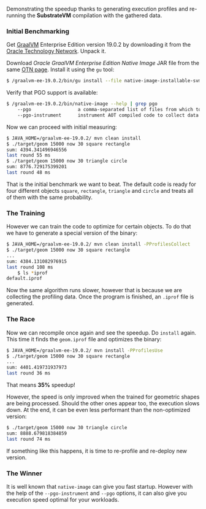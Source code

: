 Demonstrating the speedup thanks to generating execution profiles and re-running
the **SubstrateVM** compilation with the gathered data.

### Initial Benchmarking

Get [GraalVM](https://www.graalvm.org/) Enterprise Edition version 19.0.2 by
downloading it from the
[Oracle Technology Network](https://www.oracle.com/technetwork/graalvm/downloads/index.html).
Unpack it.

Download *Oracle GraalVM Enterprise Edition Native Image* JAR file from
the same [OTN page](https://www.oracle.com/technetwork/graalvm/downloads/index.html).
Install it using the `gu` tool:

```bash
$ /graalvm-ee-19.0.2/bin/gu install --file native-image-installable-svm-svmee-*-19.0.2.jar
```

Verify that PGO support is available:
```bash
$ /graalvm-ee-19.0.2/bin/native-image --help | grep pgo
    --pgo                 a comma-separated list of files from which to read the data
    --pgo-instrument      instrument AOT compiled code to collect data for profile-guided
```

Now we can proceed with initial measuring:

```bash
$ JAVA_HOME=/graalvm-ee-19.0.2/ mvn clean install
$ ./target/geom 15000 now 30 square rectangle
sum: 4394.341496946556
last round 55 ms
$ ./target/geom 15000 now 30 triangle circle
sum: 8776.729175399201
last round 48 ms
```

That is the initial benchmark we want to beat. The default code is ready for
four different objects `square`, `rectangle`, `triangle` and `circle` and treats
all of them with the same probability.

### The Training

However we can train the code to optimize for certain objects. To do that we
have to generate a special version of the binary:

```bash
$ JAVA_HOME=/graalvm-ee-19.0.2/ mvn clean install -PProfilesCollect
$ ./target/geom 15000 now 30 square rectangle
...
sum: 4384.131082976915
last round 108 ms
    $ ls *iprof
default.iprof
```
Now the same algorithm runs slower, however that is because we are collecting
the profiling data. Once the program is finished, an `.iprof` file is generated.

### The Race

Now we can recompile once again and see the speedup. Do `install` again. This
time it finds the `geom.iprof` file and optimizes the binary:
```bash
$ JAVA_HOME=/graalvm-ee-19.0.2/ mvn install -PProfilesUse
$ ./target/geom 15000 now 30 square rectangle
...
sum: 4401.419731937973
last round 36 ms
```
That means **35%** speedup!

However, the speed is only improved when the trained for geometric shapes are
being processed. Should the other ones appear too, the execution slows down. At
the end, it can be even less performant than the non-optimized version:
```bash
$ ./target/geom 15000 now 30 triangle circle
sum: 8888.679818384859
last round 74 ms
```
If something like this happens, it is time to re-profile and re-deploy new version.

### The Winner

It is well known that `native-image` can give you fast startup. However with
the help of the `--pgo-instrument` and `--pgo` options, it can also give
you execution speed optimal for your workloads.

